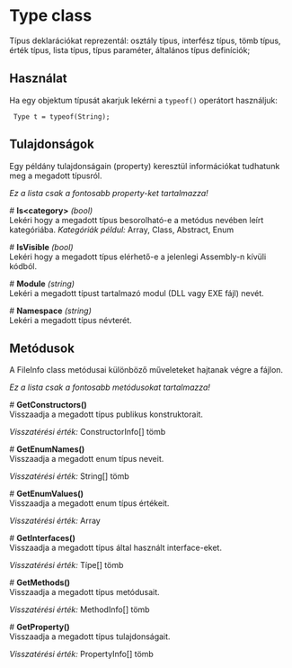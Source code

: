 # Type class
Típus deklarációkat reprezentál: osztály típus, interfész típus, tömb típus, érték típus, lista típus, típus paraméter, általános típus definíciók;

## Használat
Ha egy objektum típusát akarjuk lekérni a `typeof()` operátort használjuk:

     Type t = typeof(String);


## Tulajdonságok
Egy példány tulajdonságain (property) keresztül információkat tudhatunk meg a megadott típusról.

*Ez a lista csak a fontosabb property-ket tartalmazza!*

\# **Is\<category\>** *(bool)*  
Lekéri hogy a megadott típus besorolható-e a metódus nevében leírt kategóriába.
*Kategóriák példul:* Array, Class, Abstract, Enum

\# **IsVisible** *(bool)*  
Lekéri hogy a megadott típus elérhető-e a jelenlegi Assembly-n kívüli kódból.

\# **Module** *(string)*  
Lekéri a megadott típust tartalmazó modul (DLL vagy EXE fájl) nevét.

\# **Namespace** *(string)*  
Lekéri a megadott típus névterét.

## Metódusok
A FileInfo class metódusai különböző műveleteket hajtanak végre a fájlon.

*Ez a lista csak a fontosabb metódusokat tartalmazza!*

\# **GetConstructors()**  
Visszaadja a megadott típus publikus konstruktorait.

*Visszatérési érték:* ConstructorInfo[] tömb

\# **GetEnumNames()**  
Visszaadja a megadott enum típus neveit.

*Visszatérési érték:* String[] tömb

\# **GetEnumValues()**  
Visszaadja a megadott enum típus értékeit.

*Visszatérési érték:* Array

\# **GetInterfaces()**  
Visszaadja a megadott típus által használt interface-eket.

*Visszatérési érték:* Típe[] tömb

\# **GetMethods()**  
Visszaadja a megadott típus metódusait.

*Visszatérési érték:* MethodInfo[] tömb

\# **GetProperty()**  
Visszaadja a megadott típus tulajdonságait.

*Visszatérési érték:* PropertyInfo[] tömb
